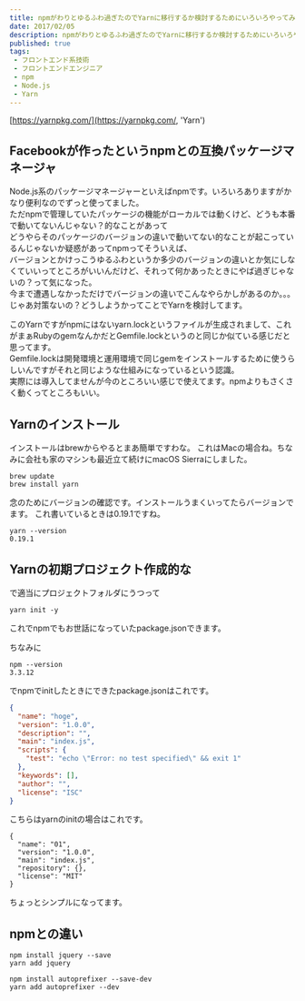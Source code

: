 ```yaml
---
title: npmがわりとゆるふわ過ぎたのでYarnに移行するか検討するためにいろいろやってみた
date: 2017/02/05
description: npmがわりとゆるふわ過ぎたのでYarnに移行するか検討するためにいろいろやってみた、インストールと記述サンプル。
published: true
tags: 
 - フロントエンド系技術
 - フロントエンドエンジニア
 - npm
 - Node.js
 - Yarn
---
```


[https://yarnpkg.com/](https://yarnpkg.com/, 'Yarn')

## Facebookが作ったというnpmとの互換パッケージマネージャ

Node.js系のパッケージマネージャーといえばnpmです。いろいろありますがかなり便利なのでずっと使ってました。  
ただnpmで管理していたパッケージの機能がローカルでは動くけど、どうも本番で動いてないんじゃない？的なことがあって  
どうやらそのパッケージのバージョンの違いで動いてない的なことが起こっているんじゃないか疑惑があってnpmってそういえば、  
バージョンとかけっこうゆるふわというか多少のバージョンの違いとか気にしなくていいってところがいいんだけど、それって何かあったときにやば過ぎじゃないの？って気になった。  
今まで遭遇しなかっただけでバージョンの違いでこんなやらかしがあるのか。。。  
じゃあ対策ないの？どうしようかってことでYarnを検討してます。

<!-- more -->

このYarnですがnpmにはないyarn.lockというファイルが生成されまして、これがまぁRubyのgemなんかだとGemfile.lockというのと同じか似ている感じだと思ってます。  
Gemfile.lockは開発環境と運用環境で同じgemをインストールするために使うらしいんですがそれと同じような仕組みになっているという認識。  
実際には導入してませんが今のところいい感じで使えてます。npmよりもさくさく動くってところもいい。

## Yarnのインストール

インストールはbrewからやるとまあ簡単ですわな。
これはMacの場合ね。ちなみに会社も家のマシンも最近立て続けにmacOS Sierraにしました。

```
brew update
brew install yarn
```

念のためにバージョンの確認です。インストールうまくいってたらバージョンでます。
これ書いているときは0.19.1ですね。

```
yarn --version
0.19.1
```

## Yarnの初期プロジェクト作成的な

で適当にプロジェクトフォルダにうつって

```
yarn init -y
```
これでnpmでもお世話になっていたpackage.jsonできます。

ちなみに

```
npm --version
3.3.12
```

でnpmでinitしたときにできたpackage.jsonはこれです。

```json
{
  "name": "hoge",
  "version": "1.0.0",
  "description": "",
  "main": "index.js",
  "scripts": {
    "test": "echo \"Error: no test specified\" && exit 1"
  },
  "keywords": [],
  "author": "",
  "license": "ISC"
}
```
こちらはyarnのinitの場合はこれです。

```
{
  "name": "01",
  "version": "1.0.0",
  "main": "index.js",
  "repository": {},
  "license": "MIT"
}

```
ちょっとシンプルになってます。

## npmとの違い

```
npm install jquery --save
yarn add jquery
```

```
npm install autoprefixer --save-dev
yarn add autoprefixer --dev
```
